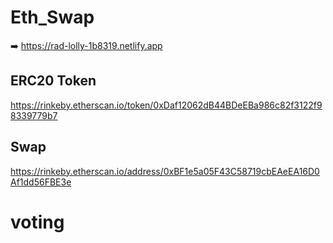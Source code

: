 # Eth_Swap
➡️ https://rad-lolly-1b8319.netlify.app

## ERC20 Token 
https://rinkeby.etherscan.io/token/0xDaf12062dB44BDeEBa986c82f3122f98339779b7
## Swap 
https://rinkeby.etherscan.io/address/0xBF1e5a05F43C58719cbEAeEA16D0Af1dd56FBE3e

# voting
